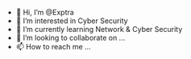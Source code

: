 - 👋 Hi, I’m @Exptra
- 👀 I’m interested in Cyber Security 
- 🌱 I’m currently learning Network & Cyber Security
- 💞️ I’m looking to collaborate on ...
- 📫 How to reach me ...

<!---
Exptra/Exptra is a ✨ special ✨ repository because its `README.md` (this file) appears on your GitHub profile.
You can click the Preview link to take a look at your changes.
--->
